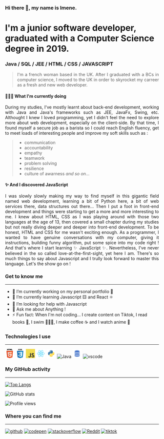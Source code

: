 ### Hi there 👋, my name is Imene.
# I'm a junior software developer, graduated with a Computer Science degree in 2019. 
### Java / SQL / JEE / HTML / CSS / JAVASCRIPT

><p align="justify">I'm a french woman based in the UK. After I graduated with a BCs in computer science, I moved to the UK in order to skyrocket my carreer as a fresh and new web developer.</p>

#### 🚶🏻‍♀️ What I'm currently doing 
<p align="justify">During my studies, I've mostly learnt about back-end development, working with Java and Java's frameworks such as JEE, JavaFx, Swing, etc. Althought I knew I loved programming, yet I didn't feel the need to explore more about web development, especially on the client-side. By that time, I found myself a secure job as a barista so I could reach English fluency, get to meet loads of interesting people and improve my soft skills such as : 

>* communication
> * accountability
> * empathy
> * teamwork
> * problem solving
> * resilience
> * culture of awarness *and so on...* </p>

#### ✨ And I discovered JavaScript 
<p align="justify">I was slowly slowly making my way to find myself in this gigantic field named web development, learning a bit of Python here, a bit of web services there, data structures out there... Then I put a foot in front-end development and things were starting to get a more and more interesting to me. I knew about HTML, CSS as I was playing around with those two languages at the age of 13, then covered a small chapter during my studies but not really diving deeper and deeper into front-end development. To be honest, HTML and CSS for me wasn't exciting enough. As a programmer, I wanted to have genuine conversations with my computer, giving it instructions, building funny algorithm, put some spice into my code right ! And that's where I start learning ✨ JavaScript ✨. Nevertheless, I've never believed in the so called love-at-the-first-sight, yet here I am. There's so much things to say about Javascript and I trully look forward to master this language. Let's the show go on !</p>


### Get to know me
--- 
- 🔭 I’m currently working on my personal portfolio 📇
- 🌱 I’m currently learning Javascript 🟨 and React ⚛️
- 🤔 I’m looking for help with Javascript  
- 💬 Ask me about Anything ! 
- ⚡ Fun fact: When I'm not coding... I create content on Tiktok, I read books 📖, I swim 🏊🏻‍♀️, I make coffee ☕️ and I watch anime 🍥

### Technologies I use
---  

<img src='https://raw.githubusercontent.com/github/explore/80688e429a7d4ef2fca1e82350fe8e3517d3494d/topics/html/html.png' alt='HTML' height = '30'> <img src='https://raw.githubusercontent.com/github/explore/80688e429a7d4ef2fca1e82350fe8e3517d3494d/topics/css/css.png' alt='CSS' height='30'> <img src='https://raw.githubusercontent.com/github/explore/80688e429a7d4ef2fca1e82350fe8e3517d3494d/topics/javascript/javascript.png' alt='Javascript' height='30'> <img src='https://raw.githubusercontent.com/github/explore/80688e429a7d4ef2fca1e82350fe8e3517d3494d/topics/react/react.png' alt='React' height='30'>
<img src='https://raw.githubusercontent.com/github/explore/80688e429a7d4ef2fca1e82350fe8e3517d3494d/topics/python/python.png' alt='Python' height='30'> <img src='https://github.com/abranhe/programming-languages-logos/blob/master/src/java/java_32x32.png?raw=true' alt='Java' height='30'> <img src='https://raw.githubusercontent.com/github/explore/80688e429a7d4ef2fca1e82350fe8e3517d3494d/topics/sql/sql.png' alt='SQL' height='30'> <img src='https://upload.wikimedia.org/wikipedia/commons/thumb/9/9a/Visual_Studio_Code_1.35_icon.svg/1024px-Visual_Studio_Code_1.35_icon.svg.png' alt='vscode' height='30'>



### My GitHub activity 
---
[![Top Langs](https://github-readme-stats.vercel.app/api/top-langs/?username=imnblm)](https://github.com/anuraghazra/github-readme-stats)

![GitHub stats](https://github-readme-stats.vercel.app/api?username=imnblm&show_icons=true) 

![Profile views](https://gpvc.arturio.dev/imnblm)  

### Where you can find me 
---
[<img src='https://cdn.jsdelivr.net/npm/simple-icons@3.0.1/icons/github.svg' alt='github' height='40'>](https://github.com/imeneboualami)   [<img src='https://cdn.jsdelivr.net/npm/simple-icons@3.0.1/icons/codepen.svg' alt='codepen' height='40'>](https://codepen.io/imeneboualami)  [<img src='https://cdn.jsdelivr.net/npm/simple-icons@3.0.1/icons/stackoverflow.svg' alt='stackoverflow' height='40'>](https://stackoverflow.com/users/imeneblmi)  [<img src='https://cdn.jsdelivr.net/npm/simple-icons@3.0.1/icons/reddit.svg' alt='Reddit' height='40'>](https://www.reddit.com/user/imnblmi)  [<img src='https://cdn.jsdelivr.net/npm/simple-icons@3.0.1/icons/tiktok.svg' alt='tiktok' height='40'>](https://www.tiktok.com/@imn_blmi?)

